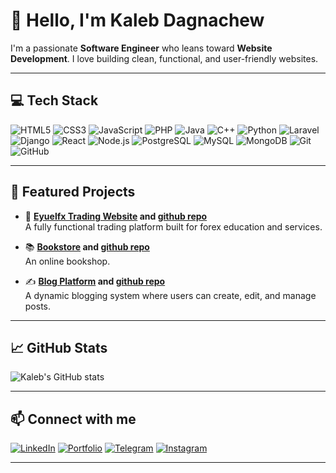 # 👋 Hello, I'm Kaleb Dagnachew

I'm a passionate **Software Engineer** who leans toward **Website Development**. I love building clean, functional, and user-friendly websites.

---

## 💻 Tech Stack

![HTML5](https://img.shields.io/badge/HTML5-E34F26?style=flat-square&logo=html5&logoColor=white)
![CSS3](https://img.shields.io/badge/CSS3-1572B6?style=flat-square&logo=css3&logoColor=white)
![JavaScript](https://img.shields.io/badge/JavaScript-F7DF1E?style=flat-square&logo=javascript&logoColor=black)
![PHP](https://img.shields.io/badge/PHP-777BB4?style=flat-square&logo=php&logoColor=white)
![Java](https://img.shields.io/badge/Java-007396?style=flat-square&logo=java&logoColor=white)
![C++](https://img.shields.io/badge/C++-00599C?style=flat-square&logo=c%2b%2b&logoColor=white)
![Python](https://img.shields.io/badge/Python-3776AB?style=flat-square&logo=python&logoColor=white)
![Laravel](https://img.shields.io/badge/Laravel-FF2D20?style=flat-square&logo=laravel&logoColor=white)
![Django](https://img.shields.io/badge/Django-092E20?style=flat-square&logo=django&logoColor=white)
![React](https://img.shields.io/badge/React-61DAFB?style=flat-square&logo=react&logoColor=black)
![Node.js](https://img.shields.io/badge/Node.js-339933?style=flat-square&logo=node.js&logoColor=white)
![PostgreSQL](https://img.shields.io/badge/PostgreSQL-336791?style=flat-square&logo=postgresql&logoColor=white)
![MySQL](https://img.shields.io/badge/MySQL-4479A1?style=flat-square&logo=mysql&logoColor=white)
![MongoDB](https://img.shields.io/badge/MongoDB-47A248?style=flat-square&logo=mongodb&logoColor=white)
![Git](https://img.shields.io/badge/Git-F05032?style=flat-square&logo=git&logoColor=white)
![GitHub](https://img.shields.io/badge/GitHub-181717?style=flat-square&logo=github)

---

## 🚀 Featured Projects

- 🔗 **[Eyuelfx Trading Website](https://eyuelfxtrading.com/) and [github repo](https://github.com/Kedalfa/EyuelFx-Web)**  
  A fully functional trading platform built for forex education and services.

- 📚 **[Bookstore](https://Kedalfa.Bookstore.com/) and [github repo](https://github.com/Kedalfa/Bookstore-V2)**  
  An online bookshop.

- ✍️ **[Blog Platform](https://Kedalfa.Blog.com/) and [github repo](https://github.com/Kedalfa/Blog-platform)**  
  A dynamic blogging system where users can create, edit, and manage posts.

---

## 📈 GitHub Stats

![Kaleb's GitHub stats](https://github-readme-stats.vercel.app/api?username=Kedalfa&show_icons=true&theme=tokyonight)

---

## 📫 Connect with me 

[![LinkedIn](https://img.shields.io/badge/LinkedIn-0077B5?style=flat-square&logo=linkedin&logoColor=white)](https://linkedin.com/in/Kedalfa)
[![Portfolio](https://img.shields.io/badge/Portfolio-000000?style=flat-square&logo=github&logoColor=white)](https://Kedalfa.com)
[![Telegram](https://img.shields.io/badge/Telegram-26A5E4?style=flat-square&logo=telegram&logoColor=white)](https://t.me/kedalfa)
[![Instagram](https://img.shields.io/badge/Instagram-E4405F?style=flat-square&logo=instagram&logoColor=white)](https://instagram.com/kedalfa)

---

